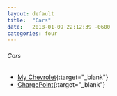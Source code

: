 ```yaml
---
layout: default
title:  "Cars"
date:   2018-01-09 22:12:39 -0600
categories: four
---
```

###### Cars
*   [My Chevrolet](https://my.chevrolet.com/home){:target="_blank"}
*   [ChargePoint](https://www.chargepoint.com/){:target="_blank"}

